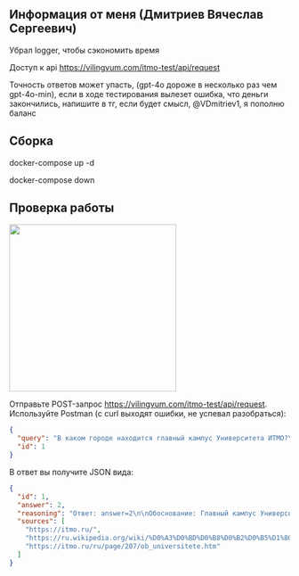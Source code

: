 ## Информация от меня (Дмитриев Вячеслав Сергеевич)

Убрал logger, чтобы сэкономить время

Доступ к api https://vilingvum.com/itmo-test/api/request

Точность ответов может упасть, (gpt-4o дороже в несколько раз чем gpt-4o-min), если в ходе тестирования вылезет ошибка, что деньги закончились, напишите в тг, если будет смысл, @VDmitriev1, я пополню баланс

## Сборка

docker-compose up -d

docker-compose down

## Проверка работы

<img src="https://github.com/SlavaDm/itmo-test/tree/master/example-of-usage.png" width="300">

Отправьте POST-запрос https://vilingvum.com/itmo-test/api/request. Используйте Postman (с curl выходят ошибки, не успевал разобраться):

```json
{
  "query": "В каком городе находится главный кампус Университета ИТМО?\n1. Москва\n2. Санкт-Петербург\n3. Екатеринбург\n4. Нижний Новгород",
  "id": 1
}
```

В ответ вы получите JSON вида:

```json
{
  "id": 1,
  "answer": 2,
  "reasoning": "Ответ: answer=2\n\nОбоснование: Главный кампус Университета ИТМО находится в Санкт-Петербурге. Это утверждение подтверждается информацией из текстов, где упоминается, что университет был основан в Санкт-Петербурге и расположен по юридическому адресу на Кронверкском проспекте, 49. В предложенных вариантах ответов правильным является '2. Санкт-Петербург'.",
  "sources": [
    "https://itmo.ru/",
    "https://ru.wikipedia.org/wiki/%D0%A3%D0%BD%D0%B8%D0%B2%D0%B5%D1%80%D1%81%D0%B8%D1%82%D0%B5%D1%82_%D0%98%D0%A2%D0%9C%D0%9E",
    "https://itmo.ru/ru/page/207/ob_universitete.htm"
  ]
}
```
